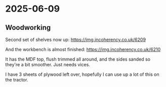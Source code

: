 # 2025-06-09

## Woodworking

Second set of shelves now up: https://img.incoherency.co.uk/6209

And the workbench is almost finished: https://img.incoherency.co.uk/6210

It has the MDF top, flush trimmed all around, and the sides sanded so they're a bit smoother.
Just needs vices.

I have 3 sheets of plywood left over, hopefully I can use up a lot of this on the tractor.
